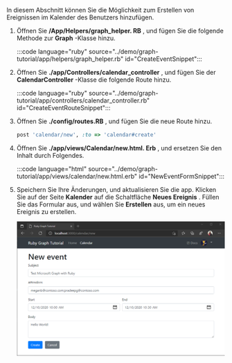 <!-- markdownlint-disable MD002 MD041 -->

In diesem Abschnitt können Sie die Möglichkeit zum Erstellen von Ereignissen im Kalender des Benutzers hinzufügen.

1. Öffnen Sie **/App/Helpers/graph_helper. RB** , und fügen Sie die folgende Methode zur **Graph** -Klasse hinzu.

    :::code language="ruby" source="../demo/graph-tutorial/app/helpers/graph_helper.rb" id="CreateEventSnippet":::

1. Öffnen Sie **./app/Controllers/calendar_controller** , und fügen Sie der **CalendarController** -Klasse die folgende Route hinzu.

    :::code language="ruby" source="../demo/graph-tutorial/app/controllers/calendar_controller.rb" id="CreateEventRouteSnippet":::

1. Öffnen Sie **./config/routes.RB** , und fügen Sie die neue Route hinzu.

    ```ruby
    post 'calendar/new', :to => 'calendar#create'
    ```

1. Öffnen Sie **./app/views/Calendar/new.html. Erb** , und ersetzen Sie den Inhalt durch Folgendes.

    :::code language="html" source="../demo/graph-tutorial/app/views/calendar/new.html.erb" id="NewEventFormSnippet":::

1. Speichern Sie Ihre Änderungen, und aktualisieren Sie die app. Klicken Sie auf der Seite **Kalender** auf die Schaltfläche **Neues Ereignis** . Füllen Sie das Formular aus, und wählen Sie **Erstellen** aus, um ein neues Ereignis zu erstellen.

    ![Screenshot des neuen Ereignis Formulars](images/create-event-01.png)
